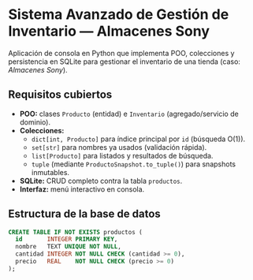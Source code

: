 # Sistema Avanzado de Gestión de Inventario — Almacenes Sony

Aplicación de consola en Python que implementa POO, colecciones y persistencia en SQLite
para gestionar el inventario de una tienda (caso: *Almacenes Sony*).

## Requisitos cubiertos

- **POO:** clases `Producto` (entidad) e `Inventario` (agregado/servicio de dominio).
- **Colecciones:** 
  - `dict[int, Producto]` para índice principal por `id` (búsqueda O(1)).
  - `set[str]` para nombres ya usados (validación rápida).
  - `list[Producto]` para listados y resultados de búsqueda.
  - `tuple` (mediante `ProductoSnapshot.to_tuple()`) para snapshots inmutables.
- **SQLite:** CRUD completo contra la tabla `productos`.
- **Interfaz:** menú interactivo en consola.

## Estructura de la base de datos

```sql
CREATE TABLE IF NOT EXISTS productos (
  id       INTEGER PRIMARY KEY,
  nombre   TEXT UNIQUE NOT NULL,
  cantidad INTEGER NOT NULL CHECK (cantidad >= 0),
  precio   REAL    NOT NULL CHECK (precio >= 0)
);
